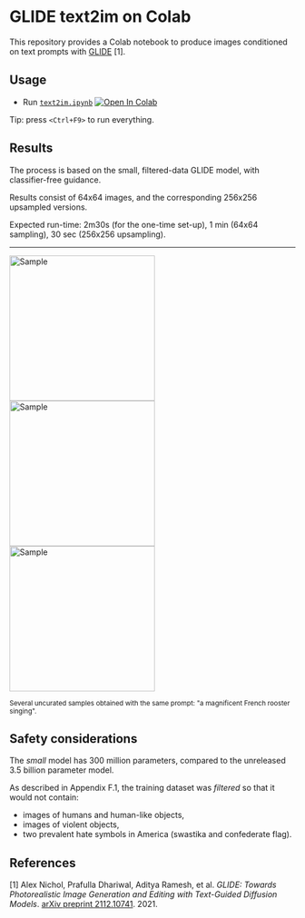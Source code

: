 # GLIDE text2im on Colab

This repository provides a Colab notebook to produce images conditioned on text prompts with [GLIDE][openai-glide-code] [1].

## Usage

-   Run [`text2im.ipynb`][colab-notebook-text2im]
[![Open In Colab][colab-badge]][colab-notebook-text2im]

Tip: press `<Ctrl+F9>` to run everything.

## Results

The process is based on the small, filtered-data GLIDE model, with classifier-free guidance.

Results consist of 64x64 images, and the corresponding 256x256 upsampled versions.

Expected run-time: 2m30s (for the one-time set-up), 1 min (64x64 sampling), 30 sec (256x256 upsampling).

---

<img alt="Sample" src="https://github.com/woctezuma/glide-text2im-colab/wiki/img/sample_A.png" height="256"><img alt="Sample" src="https://github.com/woctezuma/glide-text2im-colab/wiki/img/sample_B.png" height="256"><img alt="Sample" src="https://github.com/woctezuma/glide-text2im-colab/wiki/img/sample_C.png" height="256">

<sub>
Several uncurated samples obtained with the same prompt: "a magnificent French rooster singing".
</sub>

## Safety considerations

The *small* model has 300 million parameters, compared to the unreleased 3.5 billion parameter model.

As described in Appendix F.1, the training dataset was *filtered* so that it would not contain:
-   images of humans and human-like objects,
-   images of violent objects,
-   two prevalent hate symbols in America (swastika and confederate flag).

## References

[1] Alex Nichol, Prafulla Dhariwal, Aditya Ramesh, et al. *GLIDE: Towards Photorealistic Image Generation and Editing with Text-Guided Diffusion Models*. [arXiv preprint 2112.10741][openai-glide-paper]. 2021.

<!-- Definitions -->

[openai-glide-code]: <https://github.com/openai/glide-text2im>
[openai-glide-paper]: <https://arxiv.org/abs/2112.10741>

[colab-notebook-text2im]: <https://colab.research.google.com/github/woctezuma/glide-text2im-colab/blob/main/text2im.ipynb>
[colab-badge]: <https://colab.research.google.com/assets/colab-badge.svg>
